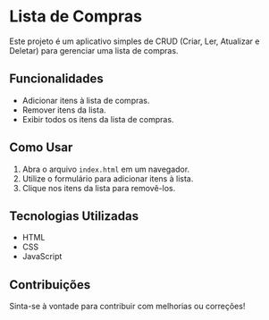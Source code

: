 # Lista de Compras

Este projeto é um aplicativo simples de CRUD (Criar, Ler, Atualizar e Deletar) para gerenciar uma lista de compras.

## Funcionalidades

- Adicionar itens à lista de compras.
- Remover itens da lista.
- Exibir todos os itens da lista de compras.

## Como Usar

1. Abra o arquivo `index.html` em um navegador.
2. Utilize o formulário para adicionar itens à lista.
3. Clique nos itens da lista para removê-los.

## Tecnologias Utilizadas

- HTML
- CSS
- JavaScript

## Contribuições

Sinta-se à vontade para contribuir com melhorias ou correções!